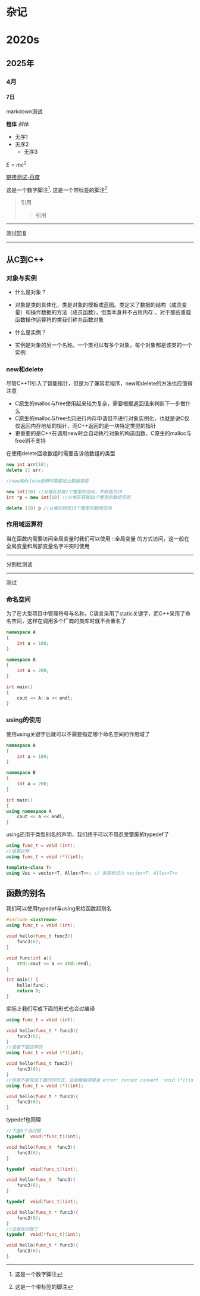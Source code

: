 # 杂记


# 2020s
## 2025年
### 4月

#### 7日

markdown测试

**粗体** *斜体*

* 无序1
* 无序2
    * 无序3  
    
$E=mc^2$

[链接测试-百度](www.baidu.com)

这是一个数字脚注[^1].
这是一个带标签的脚注[^label]

[^1]: 这是一个数字脚注
[^label]: 这是一个带标签的脚注

>引用
>>引用

---

测试回复

---

## 从C到C++

### 对象与实例  

* 什么是对象？
* 对象是类的具体化，类是对象的模板或蓝图。类定义了数据的结构（成员变量）和操作数据的方法（成员函数），但类本身并不占用内存 。对于那些重载函数操作运算符的类我们称为函数对象

* 什么是实例？
* 实例是对象的另一个名称。一个类可以有多个对象，每个对象都是该类的一个实例

### new和delete  

尽管C++11引入了智能指针，但是为了兼容老程序，new和delete的方法也应值得注意

* C原生的malloc与free使用起来较为复杂，需要根据返回值来判断下一步做什么
* C原生的malloc与free也只进行内存申请但不进行对象实例化，也就是说C仅仅返回内存地址的指针，而C++返回的是一块特定类型的指针
* 更重要的是C++在调用new时会自动执行对象的构造函数，C原生的malloc与free则不支持

在使用delete回收数组时需要告诉他数组的类型
```cpp
new int arr[10];
delete [] arr;
```

```cpp
//new和delete使用时需要加上数据类型

new int(10) //从堆区获取1个整型的空间，并赋值为10
int *p = new int[10] //从堆区获取10个整型的数组空间

delete [10] p //从堆区释放10个整型的数组空间
```

### 作用域运算符  

当在函数内需要访问全局变量时我们可以使用 ::全局变量 的方式访问，这一般在全局变量和局部变量名字冲突时使用

---

分割栏测试

---

测试
### 命名空间  

为了在大型项目中管理符号与名称，C语言采用了static关键字，而C++采用了命名空间，这样在调用多个厂商的类库时就不会重名了

```cpp
namespace A
{
    int a = 100;
}

namespace B
{
    int a = 200;
}

int main()
{
    cout << A::a << endl;
}
```


### using的使用

使用using关键字后就可以不需要指定哪个命名空间的作用域了
```cpp
namespace A
{
    int a = 100;
}

namespace B
{
    int a = 200;
}

int main()
{
using namespace A
    cout << a << endl;
}
```

using还用于类型别名的声明，我们终于可以不用忍受蹩脚的typedef了
```cpp
using func_t = void (int);
//或者这样
using func_t = void (*)(int);

template<class T>
using Vec = vector<T, Alloc<T>>; // 类型标识为 vector<T, Alloc<T>>
```

## 函数的别名

我们可以使用typedef与using来给函数起别名

```cpp
#include <iostream>
using func_t = void (int);    

void hello(func_t func3){    
    func3(6);
}

void func(int a){
    std::cout << a << std::endl;
}

int main() {
    hello(func);
    return 0;
}
```
实际上我们写成下面的形式也会过编译
```cpp
using func_t = void (int);    

void hello(func_t * func3){    
    func3(6);
}
//或者下面这样的
using func_t = void (*)(int);    

void hello(func_t func3){    
    func3(6);
}
//但就不能写成下面的的形式，这会报编译错误 error: cannot convert 'void (*)(int)' to 'void (**)(int)
using func_t = void (*)(int);    

void hello(func_t * func3){    
    func3(6);
}
```
typedef也同理
```cpp
//下面3个没问题
typedef  void(*func_t)(int);

void hello(func_t  func3){    
    func3(6);
}

typedef  void(func_t)(int);

void hello(func_t  func3){    
    func3(6);
}

typedef  void(func_t)(int);

void hello(func_t * func3){    
    func3(6);
}
//这就有问题了
typedef  void(*func_t)(int);

void hello(func_t * func3){    
    func3(6);
}
```



